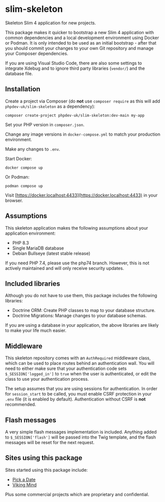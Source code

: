 # slim-skeleton

Skeleton Slim 4 application for new projects.

This package makes it quicker to bootstrap a new Slim 4 application with common
dependencies and a local development environment using Docker or Podman. It is only
intended to be used as an initial bootstrap - after that you should commit your
changes to your own Git repository and manage your Composer dependencies.

If you are using Visual Studio Code, there are also some settings to integrate
Xdebug and to ignore third party libraries (`vendor/`) and the database file.

## Installation

Create a project via Composer (do **not** use `composer require` as this will
add `phpdev-uk/slim-skeleton` as a dependency):

`composer create-project phpdev-uk/slim-skeleton:dev-main my-app`

Set your PHP version in `composer.json`.

Change any image versions in `docker-compose.yml` to match your production environment.

Make any changes to `.env`.

Start Docker:

`docker compose up`

Or Podman:

`podman compose up`

Visit [https://docker.localhost:4433](https://docker.localhost:4433) in your browser.

## Assumptions

This skeleton application makes the following assumptions about your application environment:

* PHP 8.3
* Single MariaDB database
* Debian Bullseye (latest stable release)

If you need PHP 7.4, please use the php74 branch. However, this is not actively maintained and
will only receive security updates.

## Included libraries

Although you do not have to use them, this package includes the following libraries:

 * Doctrine ORM: Create PHP classes to map to your database structure.
 * Doctrine Migrations: Manage changes to your database schemas.

If you are using a database in your application, the above libraries are likely to make
your life much easier.

## Middleware

This skeleton repository comes with an `AuthRequired` middleware class, which can be used
to place routes behind an authentication wall. You will need to either make sure that your
authentication code sets `$_SESSION['logged_in']` to `true` when the user is authenticated,
or edit the class to use your authentication process.

The setup assumes that you are using sessions for authentication. In order for `session_start`
to be called, you must enable CSRF protection in your `.env` file (it is enabled by default).
Authentication without CSRF is **not** recommended.

## Flash messages

A very simple flash messages implementation is included. Anything added to `$_SESSION['flash']`
will be passed into the Twig template, and the flash messages will be reset for the next request.

## Sites using this package

Sites started using this package include:

* [Pick a Date](https://pickadate.uk)
* [Viking Mind](https://vikingmind.uk)

Plus some commercial projects which are proprietary and confidential.
